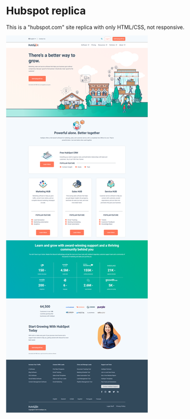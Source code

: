 # Hubspot replica

This is a "hubspot.com" site replica with only HTML/CSS, not responsive.


![Hubspot](img/Hubspot_my_replica.png)
